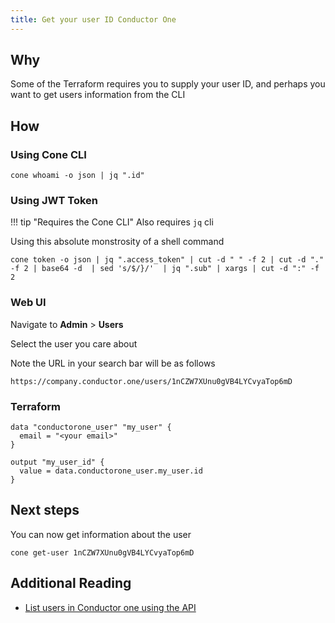 ```yaml
---
title: Get your user ID Conductor One
---
```


## Why

Some of the Terraform requires you to supply your user ID, and perhaps you want to get users information from the CLI

## How

### Using Cone CLI

```shell
cone whoami -o json | jq ".id"
```

### Using JWT Token

!!! tip "Requires the Cone CLI"
    Also requires `jq` cli

Using this absolute monstrosity of a shell command

```shell
cone token -o json | jq ".access_token" | cut -d " " -f 2 | cut -d "." -f 2 | base64 -d  | sed 's/$/}/'  | jq ".sub" | xargs | cut -d ":" -f 2
```

### Web UI

Navigate to **Admin** > **Users**

Select the user you care about

Note the URL in your search bar will be as follows

```text
https://company.conductor.one/users/1nCZW7XUnu0gVB4LYCvyaTop6mD
```

### Terraform

```hcl
data "conductorone_user" "my_user" {
  email = "<your email>"
}

output "my_user_id" {
  value = data.conductorone_user.my_user.id
}
```

## Next steps

You can now get information about the user

```shell
cone get-user 1nCZW7XUnu0gVB4LYCvyaTop6mD
```

## Additional Reading

* [List users in Conductor one using the API](list-users-in-conductor-one-using-the-api.md)
